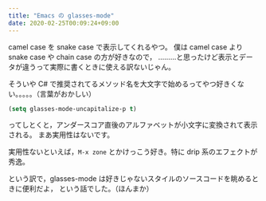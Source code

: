 ```yaml
---
title: "Emacs の glasses-mode"
date: 2020-02-25T00:09:24+09:00
---
```


camel case を snake case で表示してくれるやつ。
僕は camel case より snake case や chain case の方が好きなので，
………と思ったけど表示とデータが違うって実際に書くときに使える訳ないじゃん。

そういや C# で推奨されてるメソッド名を大文字で始めるってやつ好きくない。。。。。（言葉がおかしい）

```lisp
(setq glasses-mode-uncapitalize-p t)
```

ってしとくと，アンダースコア直後のアルファベットが小文字に変換されて表示される。
まあ実用性はないです。

実用性ないといえば，`M-x zone` とかけっこう好き。特に drip 系のエフェクトが秀逸。

という訳で，glasses-mode は好きじゃないスタイルのソースコードを眺めるときに便利だよ，
という話でした。（ほんまか）
